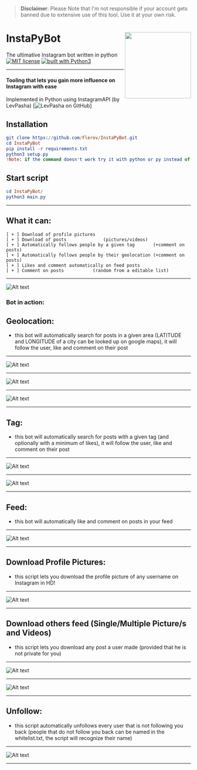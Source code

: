 > **Disclaimer**: Please Note that I'm not responsible if your account gets banned due to extensive use of this tool. Use it at your own risk.

# InstaPyBot <img src="https://www.npo3fm.nl/images/2017/07/13_e8_chatbot-icon.png" width="180" align="right">
The ultimative Instagram bot written in python
[![MIT license](https://img.shields.io/badge/license-GPLv3-blue.svg)](https://github.com/Flerov/InstaPyBot/blob/master/LICENSE)
[![built with Python3](https://img.shields.io/badge/built%20with-Python3-red.svg)](https://www.python.org/)

---------------------------------------------------------------------------------------------
#### Tooling that lets you gain more influence on Instagram with ease
Implemented in Python using InstagramAPI (by LevPasha)
[![LevPasha on GitHub](https://github.com/LevPasha/Instagram-API-python)]

## **Installation**
```elm
git clone https://github.com/Flerov/InstaPyBot.git
cd InstaPyBot
pip install -r requirements.txt
python3 setup.py
!Note: if the command doesn't work try it with python or py instead of python3
```
## **Start script**
```elm
cd InstaPyBot/
python3 main.py
```

---------
What it can:
---------
```
[ + ] Download of profile pictures
[ + ] Download of posts              (pictures/videos)
[ + ] Automatically follows people by a given tag       (+comment on posts)
[ + ] Automatically follows people by their geolocation (+comment on posts)
[ + ] Likes and comment automatically on feed posts
[ + ] Comment on posts           (random from a editable list)
```
---------
![Alt text](https://github.com/Flerov/InstaPyBot/blob/readme-pictures/unnessessarry_pictures/interface.jpg)

### Bot in action:
Geolocation:
--------------
* this bot will automatically search for posts in a given area (LATITUDE and LONGITUDE of a city can be looked up on google maps), it will follow the user, like and comment on their post
---------------------------------------------------------------------------------------------------------------
![Alt text](https://github.com/Flerov/InstaPyBot/blob/readme-pictures/unnessessarry_pictures/3geobot.png)

---------------------------------------------------------------------------------------------------------------
![Alt text](https://github.com/Flerov/InstaPyBot/blob/readme-pictures/unnessessarry_pictures/4gebot.png)

---------------------------------------------------------------------------------------------------------------
![Alt text](https://github.com/Flerov/InstaPyBot/blob/readme-pictures/unnessessarry_pictures/5geobot.png)

---------------------------------------------------------------------------------------------------------------

Tag:
--------------
* this bot will automatically search for posts with a given tag (and optionally with a minimum of likes), it will follow the user, like and comment on their post
---------------------------------------------------------------------------------------------------------------
![Alt text](https://github.com/Flerov/InstaPyBot/blob/readme-pictures/unnessessarry_pictures/6tagbot.png)

---------------------------------------------------------------------------------------------------------------
![Alt text](https://github.com/Flerov/InstaPyBot/blob/readme-pictures/unnessessarry_pictures/7tagbot.png)

---------------------------------------------------------------------------------------------------------------

Feed:
--------------
* this bot will automatically like and comment on posts in your feed 
---------------------------------------------------------------------------------------------------------------
![Alt text](https://github.com/Flerov/InstaPyBot/blob/readme-pictures/unnessessarry_pictures/2feedbot.png)

---------------------------------------------------------------------------------------------------------------

Download Profile Pictures:
--------------
* this script lets you download the profile picture of any username on Instagram in HD!
---------------------------------------------------------------------------------------------------------------
![Alt text](https://github.com/Flerov/InstaPyBot/blob/readme-pictures/unnessessarry_pictures/8profiledownload.png)

---------------------------------------------------------------------------------------------------------------

Download others feed (Single/Multiple Picture/s and Videos)
--------------
* this script lets you download any post a user made (provided that he is not private for you)
---------------------------------------------------------------------------------------------------------------
![Alt text](https://github.com/Flerov/InstaPyBot/blob/readme-pictures/unnessessarry_pictures/9postdownload.png)

---------------------------------------------------------------------------------------------------------------
![Alt text](https://github.com/Flerov/InstaPyBot/blob/readme-pictures/unnessessarry_pictures/10postdownload.png)

---------------------------------------------------------------------------------------------------------------

Unfollow:
--------------
* this script automatically unfollows every user that is not following you back (people that do not follow you back can be named in the whitelist.txt, the script will recognize their name)
---------------------------------------------------------------------------------------------------------------
![Alt text](https://github.com/Flerov/InstaPyBot/blob/readme-pictures/unnessessarry_pictures/1getridoffakes.png)

---------------------------------------------------------------------------------------------------------------

